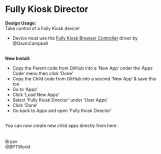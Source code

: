 # Fully Kiosk Director
<b>Design Usage:</b><br>
Take control of a Fully Kiosk device!<br>
* Device must use the <a href='https://community.hubitat.com/t/release-fully-kiosk-browser-controller/12223' target='_blank'>Fully Kiosk Browser Controller</a> driver by @GavinCampbell<br><br>

<b>New Install:</b><br>
* Copy the Parent code from GitHub into a ‘New App’ under the ‘Apps Code’ menu then click ‘Done’
* Copy the Child code from GitHub into a second ‘New App’ & save this too
* Go to ‘Apps’
* Click ‘Load New Apps’
* Select ‘Fully Kiosk Director’ under ‘User Apps’
* Click 'Done'
* Go back to Apps and open 'Fully Kiosk Director'
<br>
You can now create new child apps directly from here.<br><br>

<br>
Bryan<br>
@BPTWorld
